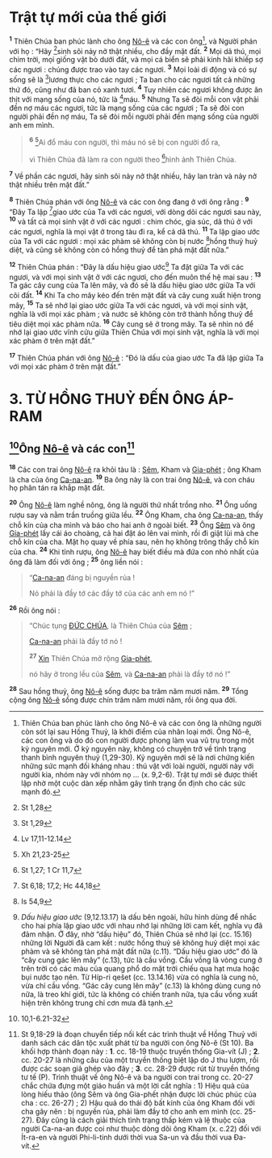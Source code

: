 # Trật tự mới của thế giới
<sup><b>1</b></sup> Thiên Chúa ban phúc lành cho ông [Nô-ê]() và các con ông[^1-fcd7eb10-62b6-4b5c-a746-04de80ac4e6c], và Người phán với họ : “Hãy [^1@-fcd7eb10-62b6-4b5c-a746-04de80ac4e6c]sinh sôi nảy nở thật nhiều, cho đầy mặt đất. <sup><b>2</b></sup> Mọi dã thú, mọi chim trời, mọi giống vật bò dưới đất, và mọi cá biển sẽ phải kinh hãi khiếp sợ các ngươi : chúng được trao vào tay các ngươi. <sup><b>3</b></sup> Mọi loài di động và có sự sống sẽ là [^2@-fcd7eb10-62b6-4b5c-a746-04de80ac4e6c]lương thực cho các ngươi ; Ta ban cho các ngươi tất cả những thứ đó, cũng như đã ban cỏ xanh tươi. <sup><b>4</b></sup> Tuy nhiên các ngươi không được ăn thịt với mạng sống của nó, tức là [^3@-fcd7eb10-62b6-4b5c-a746-04de80ac4e6c]máu. <sup><b>5</b></sup> Nhưng Ta sẽ đòi mỗi con vật phải đền nợ máu các ngươi, tức là mạng sống của các ngươi ; Ta sẽ đòi con người phải đền nợ máu, Ta sẽ đòi mỗi người phải đền mạng sống của người anh em mình.

> <sup><b>6</b></sup> [^4@-fcd7eb10-62b6-4b5c-a746-04de80ac4e6c]Ai đổ máu con người, thì máu nó sẽ bị con người đổ ra,
>
> vì Thiên Chúa đã làm ra con người theo [^5@-fcd7eb10-62b6-4b5c-a746-04de80ac4e6c]hình ảnh Thiên Chúa.

<sup><b>7</b></sup> Về phần các ngươi, hãy sinh sôi nảy nở thật nhiều, hãy lan tràn và nảy nở thật nhiều trên mặt đất.”

<sup><b>8</b></sup> Thiên Chúa phán với ông [Nô-ê]() và các con ông đang ở với ông rằng : <sup><b>9</b></sup> “Đây Ta lập [^6@-fcd7eb10-62b6-4b5c-a746-04de80ac4e6c]giao ước của Ta với các ngươi, với dòng dõi các ngươi sau này, <sup><b>10</b></sup> và tất cả mọi sinh vật ở với các ngươi : chim chóc, gia súc, dã thú ở với các ngươi, nghĩa là mọi vật ở trong tàu đi ra, kể cả dã thú. <sup><b>11</b></sup> Ta lập giao ước của Ta với các ngươi : mọi xác phàm sẽ không còn bị nước [^7@-fcd7eb10-62b6-4b5c-a746-04de80ac4e6c]hồng thuỷ huỷ diệt, và cũng sẽ không còn có hồng thuỷ để tàn phá mặt đất nữa.”

<sup><b>12</b></sup> Thiên Chúa phán : “Đây là dấu hiệu giao ước[^2-fcd7eb10-62b6-4b5c-a746-04de80ac4e6c] Ta đặt giữa Ta với các ngươi, và với mọi sinh vật ở với các ngươi, cho đến muôn thế hệ mai sau : <sup><b>13</b></sup> Ta gác cây cung của Ta lên mây, và đó sẽ là dấu hiệu giao ước giữa Ta với cõi đất. <sup><b>14</b></sup> Khi Ta cho mây kéo đến trên mặt đất và cây cung xuất hiện trong mây, <sup><b>15</b></sup> Ta sẽ nhớ lại giao ước giữa Ta với các ngươi, và với mọi sinh vật, nghĩa là với mọi xác phàm ; và nước sẽ không còn trở thành hồng thuỷ để tiêu diệt mọi xác phàm nữa. <sup><b>16</b></sup> Cây cung sẽ ở trong mây. Ta sẽ nhìn nó để nhớ lại giao ước vĩnh cửu giữa Thiên Chúa với mọi sinh vật, nghĩa là với mọi xác phàm ở trên mặt đất.”

<sup><b>17</b></sup> Thiên Chúa phán với ông [Nô-ê]() : “Đó là dấu của giao ước Ta đã lập giữa Ta với mọi xác phàm ở trên mặt đất.”

# 3. TỪ HỒNG THUỶ ĐẾN ÔNG ÁP-RAM

## [^8@-fcd7eb10-62b6-4b5c-a746-04de80ac4e6c]Ông [Nô-ê]() và các con[^3-fcd7eb10-62b6-4b5c-a746-04de80ac4e6c]
<sup><b>18</b></sup> Các con trai ông [Nô-ê]() ra khỏi tàu là : [Sêm](), Kham và [Gia-phét]() ; ông Kham là cha của ông [Ca-na-an](). <sup><b>19</b></sup> Ba ông này là con trai ông [Nô-ê](), và con cháu họ phân tán ra khắp mặt đất.

<sup><b>20</b></sup> Ông [Nô-ê]() làm nghề nông, ông là người thứ nhất trồng nho. <sup><b>21</b></sup> Ông uống rượu say và nằm trần truồng giữa lều. <sup><b>22</b></sup> Ông Kham, cha ông [Ca-na-an](), thấy chỗ kín của cha mình và báo cho hai anh ở ngoài biết. <sup><b>23</b></sup> Ông [Sêm]() và ông [Gia-phét]() lấy cái áo choàng, cả hai đặt áo lên vai mình, rồi đi giật lùi mà che chỗ kín của cha. Mặt họ quay về phía sau, nên họ không trông thấy chỗ kín của cha. <sup><b>24</b></sup> Khi tỉnh rượu, ông [Nô-ê]() hay biết điều mà đứa con nhỏ nhất của ông đã làm đối với ông ; <sup><b>25</b></sup> ông liền nói :

> “[Ca-na-an]() đáng bị nguyền rủa !
>
> Nó phải là đầy tớ các đầy tớ của các anh em nó !”

<sup><b>26</b></sup> Rồi ông nói :

> “Chúc tụng [ĐỨC CHÚA](), là Thiên Chúa của [Sêm]() ;
>
> [Ca-na-an]() phải là đầy tớ nó !
>
> <sup><b>27</b></sup> [Xin]() Thiên Chúa mở rộng [Gia-phét](),
>
> nó hãy ở trong lều của [Sêm](), và [Ca-na-an]() phải là đầy tớ nó !”

<sup><b>28</b></sup> Sau hồng thuỷ, ông [Nô-ê]() sống được ba trăm năm mươi năm. <sup><b>29</b></sup> Tổng cộng ông [Nô-ê]() sống được chín trăm năm mươi năm, rồi ông qua đời.

[^1-fcd7eb10-62b6-4b5c-a746-04de80ac4e6c]: Thiên Chúa ban phúc lành cho ông Nô-ê và các con ông là những người còn sót lại sau Hồng Thuỷ, là khởi điểm của nhân loại mới. Ông Nô-ê, các con ông và do đó con người được phong làm vua vũ trụ trong một kỷ nguyên mới. Ở kỷ nguyên này, không có chuyện trở về tình trạng thanh bình nguyên thuỷ (1,29-30). Kỷ nguyên mới sẽ là nơi chứng kiến những sức mạnh đối kháng nhau : thú vật với loài người, người này với người kia, nhóm này với nhóm nọ ... (x. 9,2-6). Trật tự mới sẽ được thiết lập nhờ một cuộc dàn xếp nhằm gây tình trạng ổn định cho các sức mạnh đó.
[^2-fcd7eb10-62b6-4b5c-a746-04de80ac4e6c]: *Dấu hiệu giao ước* (9,12.13.17) là dấu bên ngoài, hữu hình dùng để nhắc cho hai phía lập giao ước với nhau nhớ lại những lời cam kết, nghĩa vụ đã đảm nhận. Ở đây, nhờ “dấu hiệu” đó, Thiên Chúa sẽ nhớ lại (cc. 15.16) những lời Người đã cam kết : nước hồng thuỷ sẽ không huỷ diệt mọi xác phàm và sẽ không tàn phá mặt đất nữa (c.11). “Dấu hiệu giao ước” đó là “cây cung gác lên mây” (c.13), tức là cầu vồng. Cầu vồng là vòng cung ở trên trời có các màu của quang phổ do mặt trời chiếu qua hạt mưa hoặc bụi nước tạo nên. Từ Híp-ri qešet (cc. 13.14.16) vừa có nghĩa là cung nỏ, vừa chỉ cầu vồng. “Gác cây cung lên mây” (c.13) là không dùng cung nỏ nữa, là treo khí giới, tức là không có chiến tranh nữa, tựa cầu vồng xuất hiện trên không trung chỉ cơn mưa đã tạnh.
[^3-fcd7eb10-62b6-4b5c-a746-04de80ac4e6c]: St 9,18-29 là đoạn chuyển tiếp nối kết các trình thuật về Hồng Thuỷ với danh sách các dân tộc xuất phát từ ba người con ông Nô-ê (St 10). Ba khối hợp thành đoạn này : **1**. cc. 18-19 thuộc truyền thống Gia-vít (J) ; **2**. cc. 20-27 là những câu của một truyền thống biệt lập do J thu lượm, rồi được các soạn giả ghép vào đây ; **3**. cc. 28-29 được rút từ truyền thống tư tế (P). Trình thuật về ông Nô-ê và ba người con trai trong cc. 20-27 chắc chứa đựng một giáo huấn và một lời cắt nghĩa : 1) Hiệu quả của lòng hiếu thảo (ông Sêm và ông Gia-phết nhận được lời chúc phúc của cha : cc. 26-27) ; 2) Hậu quả do thái độ bất kính của ông Kham đối với cha gây nên : bị nguyền rủa, phải làm đầy tớ cho anh em mình (cc. 25-27). Đây cũng là cách giải thích tình trạng thấp kém và lệ thuộc của người Ca-na-an được coi như thuộc dòng dõi ông Kham (x. c.22) đối với Ít-ra-en và người Phi-li-tinh dưới thời vua Sa-un và đầu thời vua Đa-vít.
[^1@-fcd7eb10-62b6-4b5c-a746-04de80ac4e6c]: St 1,28
[^2@-fcd7eb10-62b6-4b5c-a746-04de80ac4e6c]: St 1,29
[^3@-fcd7eb10-62b6-4b5c-a746-04de80ac4e6c]: Lv 17,11-12.14
[^4@-fcd7eb10-62b6-4b5c-a746-04de80ac4e6c]: Xh 21,23-25
[^5@-fcd7eb10-62b6-4b5c-a746-04de80ac4e6c]: St 1,27; 1 Cr 11,7
[^6@-fcd7eb10-62b6-4b5c-a746-04de80ac4e6c]: St 6,18; 17,2; Hc 44,18
[^7@-fcd7eb10-62b6-4b5c-a746-04de80ac4e6c]: Is 54,9
[^8@-fcd7eb10-62b6-4b5c-a746-04de80ac4e6c]: 10,1-6.21-32
